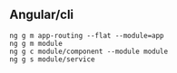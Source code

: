 ## Angular/cli

```shell
ng g m app-routing --flat --module=app
ng g m module
ng g c module/component --module module
ng g s module/service
```

